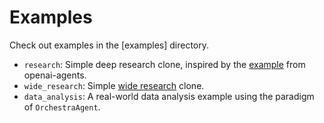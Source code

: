 # Examples

Check out examples in the [examples] directory.

- `research`: Simple deep research clone, inspired by the [example](https://github.com/openai/openai-agents-python/tree/main/examples/research_bot) from openai-agents.
- `wide_research`: Simple [wide research](https://manus.im/blog/introducing-wide-research) clone.
- `data_analysis`: A real-world data analysis example using the paradigm of `OrchestraAgent`.
